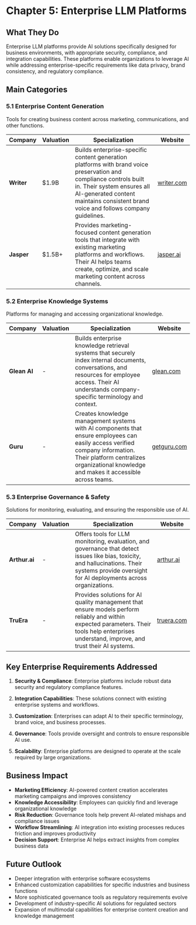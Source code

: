 # Chapter 5: Enterprise LLM Platforms

## What They Do
Enterprise LLM platforms provide AI solutions specifically designed for business environments, with appropriate security, compliance, and integration capabilities. These platforms enable organizations to leverage AI while addressing enterprise-specific requirements like data privacy, brand consistency, and regulatory compliance.

## Main Categories

### 5.1 Enterprise Content Generation
Tools for creating business content across marketing, communications, and other functions.

| Company | Valuation | Specialization | Website |
|---------|-----------|----------------|---------|
| **Writer** | $1.9B | Builds enterprise-specific content generation platforms with brand voice preservation and compliance controls built in. Their system ensures all AI-generated content maintains consistent brand voice and follows company guidelines. | [writer.com](https://writer.com) |
| **Jasper** | $1.5B+ | Provides marketing-focused content generation tools that integrate with existing marketing platforms and workflows. Their AI helps teams create, optimize, and scale marketing content across channels. | [jasper.ai](https://www.jasper.ai) |

### 5.2 Enterprise Knowledge Systems
Platforms for managing and accessing organizational knowledge.

| Company | Valuation | Specialization | Website |
|---------|-----------|----------------|---------|
| **Glean AI** | - | Builds enterprise knowledge retrieval systems that securely index internal documents, conversations, and resources for employee access. Their AI understands company-specific terminology and context. | [glean.com](https://www.glean.com) |
| **Guru** | - | Creates knowledge management systems with AI components that ensure employees can easily access verified company information. Their platform centralizes organizational knowledge and makes it accessible across teams. | [getguru.com](https://www.getguru.com) |

### 5.3 Enterprise Governance & Safety
Solutions for monitoring, evaluating, and ensuring the responsible use of AI.

| Company | Valuation | Specialization | Website |
|---------|-----------|----------------|---------|
| **Arthur.ai** | - | Offers tools for LLM monitoring, evaluation, and governance that detect issues like bias, toxicity, and hallucinations. Their systems provide oversight for AI deployments across organizations. | [arthur.ai](https://www.arthur.ai) |
| **TruEra** | - | Provides solutions for AI quality management that ensure models perform reliably and within expected parameters. Their tools help enterprises understand, improve, and trust their AI systems. | [truera.com](https://truera.com) |

## Key Enterprise Requirements Addressed

1. **Security & Compliance**: Enterprise platforms include robust data security and regulatory compliance features.

2. **Integration Capabilities**: These solutions connect with existing enterprise systems and workflows.

3. **Customization**: Enterprises can adapt AI to their specific terminology, brand voice, and business processes.

4. **Governance**: Tools provide oversight and controls to ensure responsible AI use.

5. **Scalability**: Enterprise platforms are designed to operate at the scale required by large organizations.

## Business Impact

- **Marketing Efficiency**: AI-powered content creation accelerates marketing campaigns and improves consistency
- **Knowledge Accessibility**: Employees can quickly find and leverage organizational knowledge
- **Risk Reduction**: Governance tools help prevent AI-related mishaps and compliance issues
- **Workflow Streamlining**: AI integration into existing processes reduces friction and improves productivity
- **Decision Support**: Enterprise AI helps extract insights from complex business data

## Future Outlook

- Deeper integration with enterprise software ecosystems
- Enhanced customization capabilities for specific industries and business functions
- More sophisticated governance tools as regulatory requirements evolve
- Development of industry-specific AI solutions for regulated sectors
- Expansion of multimodal capabilities for enterprise content creation and knowledge management
